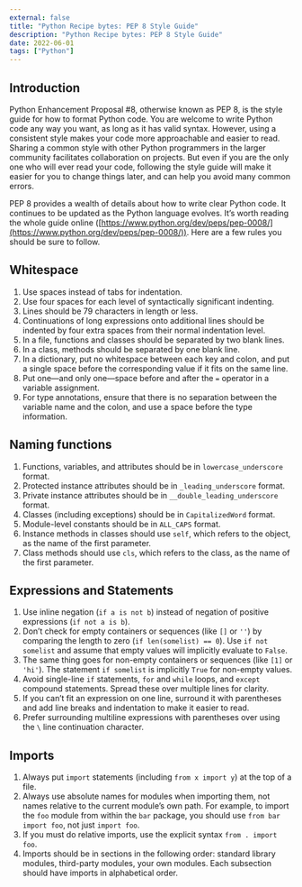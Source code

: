 ```yaml
---
external: false
title: "Python Recipe bytes: PEP 8 Style Guide"
description: "Python Recipe bytes: PEP 8 Style Guide"
date: 2022-06-01
tags: ["Python"]
---
```


## Introduction

Python Enhancement Proposal #8, otherwise known as PEP 8, is the style guide for how to format Python code. You are welcome to write Python code any way you want, as long as it has valid syntax. However, using a consistent style makes your code more approachable and easier to read. Sharing a common style with other Python programmers in the larger community facilitates collaboration on projects. But even if you are the only one who will ever read your code, following the style guide will make it easier for you to change things later, and can help you avoid many common errors.

PEP 8 provides a wealth of details about how to write clear Python code. It continues to be updated as the Python language evolves. It’s worth reading the whole guide online ([https://www.python.org/dev/peps/pep-0008/](https://www.python.org/dev/peps/pep-0008/)). Here are a few rules you should be sure to follow.

## Whitespace

1. Use spaces instead of tabs for indentation.
2. Use four spaces for each level of syntactically significant indenting.
3. Lines should be 79 characters in length or less.
4. Continuations of long expressions onto additional lines should be indented by four extra spaces from their normal indentation level.
5. In a file, functions and classes should be separated by two blank lines.
6. In a class, methods should be separated by one blank line.
7. In a dictionary, put no whitespace between each key and colon, and put a single space before the corresponding value if it fits on the same line.
8. Put one—and only one—space before and after the `=` operator in a variable assignment.
9. For type annotations, ensure that there is no separation between the variable name and the colon, and use a space before the type information.

## Naming functions

1. Functions, variables, and attributes should be in `lowercase_underscore` format.
2. Protected instance attributes should be in `_leading_underscore` format.
3. Private instance attributes should be in `__double_leading_underscore` format.
4. Classes (including exceptions) should be in `CapitalizedWord` format.
5. Module-level constants should be in `ALL_CAPS` format.
6. Instance methods in classes should use `self`, which refers to the object, as the name of the first parameter.
7. Class methods should use `cls`, which refers to the class, as the name of the first parameter.

## Expressions and Statements

1. Use inline negation (`if a is not b`) instead of negation of positive expressions (`if not a is b`).
2. Don’t check for empty containers or sequences (like `[]` or `''`) by comparing the length to zero (`if len(somelist) == 0`). Use `if not somelist` and assume that empty values will implicitly evaluate to `False`.
3. The same thing goes for non-empty containers or sequences (like `[1]` or `'hi'`). The statement `if somelist` is implicitly `True` for non-empty values.
4. Avoid single-line `if` statements, `for` and `while` loops, and `except` compound statements. Spread these over multiple lines for clarity.
5. If you can’t fit an expression on one line, surround it with parentheses and add line breaks and indentation to make it easier to read.
6. Prefer surrounding multiline expressions with parentheses over using the `\` line continuation character.

## Imports

1. Always put `import` statements (including `from x import y`) at the top of a file.
2. Always use absolute names for modules when importing them, not names relative to the current module’s own path. For example, to import the `foo` module from within the `bar` package, you should use `from bar import foo`, not just `import foo`.
3. If you must do relative imports, use the explicit syntax `from . import foo`.
4. Imports should be in sections in the following order: standard library modules, third-party modules, your own modules. Each subsection should have imports in alphabetical order.
